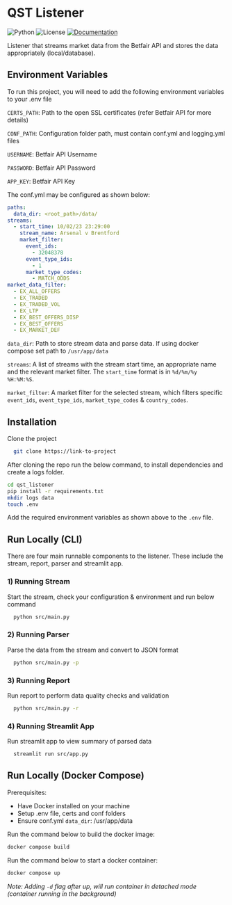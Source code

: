 
# QST Listener
![Python](https://img.shields.io/badge/python-3.10+-blue)
![License](https://camo.githubusercontent.com/890acbdcb87868b382af9a4b1fac507b9659d9bf/68747470733a2f2f696d672e736869656c64732e696f2f62616467652f6c6963656e73652d4d49542d626c75652e737667)
[![Documentation](https://img.shields.io/badge/ref-Documentation-blue)](https://jsg71.github.io/QST_Template/)

Listener that streams market data from the Betfair API and stores the data appropriately (local/database).


## Environment Variables

To run this project, you will need to add the following environment variables to your .env file

`CERTS_PATH`: Path to the open SSL certificates (refer Betfair API for more details)

`CONF_PATH`: Configuration folder path, must contain conf.yml and logging.yml files

`USERNAME`: Betfair API Username

`PASSWORD`: Betfair API Password

`APP_KEY`: Betfair API Key

The conf.yml may be configured as shown below:
```yml
paths:
  data_dir: <root_path>/data/
streams:
  - start_time: 10/02/23 23:29:00
    stream_name: Arsenal v Brentford
    market_filter:
      event_ids:
        - 32048378
      event_type_ids:
        - 1
      market_type_codes:
        - MATCH_ODDS
market_data_filter:
  - EX_ALL_OFFERS
  - EX_TRADED
  - EX_TRADED_VOL
  - EX_LTP
  - EX_BEST_OFFERS_DISP
  - EX_BEST_OFFERS
  - EX_MARKET_DEF
```

`data_dir`: Path to store stream data and parse data. If using docker compose set path to `/usr/app/data`

`streams`: A list of streams with the stream start time, an appropriate name and the relevant market filter. The `start_time` format is in `%d/%m/%y %H:%M:%S`.

`market_filter`: A market filter for the selected stream, which filters specific `event_ids`, `event_type_ids`, `market_type_codes` & `country_codes`. 




## Installation

Clone the project

```bash
  git clone https://link-to-project
```

After cloning the repo run the below command, to install dependencies and create a logs folder. 

```bash
cd qst_listener
pip install -r requirements.txt 
mkdir logs data 
touch .env
```

Add the required environment variables as shown above to the `.env` file. 
## Run Locally (CLI)

There are four main runnable components to the listener. These include the stream, report, parser and streamlit app.

### 1) Running Stream 

Start the stream, check your configuration & environment and run below command 

```bash
  python src/main.py
```

### 2) Running Parser 

Parse the data from the stream and convert to JSON format

```bash
  python src/main.py -p 
```

### 3) Running Report 

Run report to perform data quality checks and validation

```bash
  python src/main.py -r
```

### 4) Running Streamlit App 

Run streamlit app to view summary of parsed data

```bash
  streamlit run src/app.py
```

## Run Locally (Docker Compose)
Prerequisites:
- Have Docker installed on your machine
- Setup .env file, certs and conf folders 
- Ensure conf.yml `data_dir`: /usr/app/data

Run the command below to build the docker image:

```bash
docker compose build
```

Run the command below to start a docker container:

```bash
docker compose up
```

*Note: Adding `-d` flag after up, will run container in detached mode (container running in the background)*